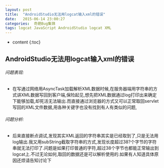 ```yaml
---
layout: post
title:  "AndroidStudio无法用logcat输入xml的错误"
date:   2015-06-14 23:00:27
categories:  奇葩Bug集锦
tags: logcat JavaScript AndroidStudio logcat XML
---
```


* content
{:toc}

## AndroidStudio无法用logcat输入xml的错误
###### 问题表现:
- 在写通过网络用AsyncTask加载解析XML数据时候,在服务器端用字符串的方式讲XML数据写回到客户端,保险起见,想先把XML数据通过log打印出来确定下能够加载,却死活无法输出.而直接通过浏览器的方式又可以正常取回servlet写回的XML文件数据,用各种关键字也没有找到有人有类似的问题,




###### 问题分析:
- 后来直接断点调试,发现其实XML返回的字符串其实是已经取到了,只是无法用log输出.我又用subString截取字符串的方式,发现长度超过38?个字节的字符串就无法打印了.问题是如果打印普通的字符,超过38个字节也都能正常输出到logcat上.不过无论如何,取回的数据还是可以解析使用的.如果有人知道具体原因还烦请告知讨论下

